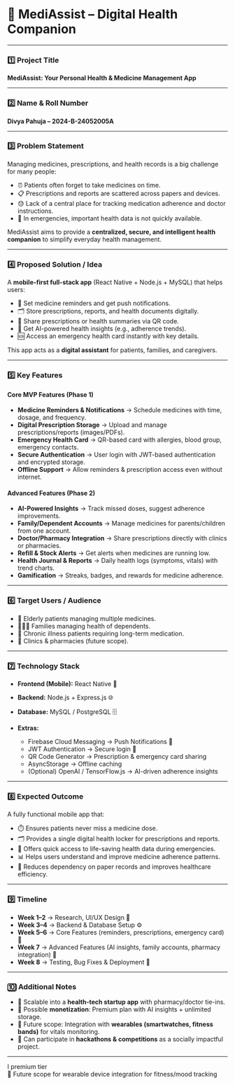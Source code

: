# 🏥 MediAssist – Digital Health Companion

---

### 1️⃣ Project Title

**MediAssist: Your Personal Health & Medicine Management App**

---

### 2️⃣ Name & Roll Number

**Divya Pahuja – 2024-B-24052005A**

---

### 3️⃣ Problem Statement

Managing medicines, prescriptions, and health records is a big challenge for many people:

* ⏰ Patients often forget to take medicines on time.
* 📋 Prescriptions and reports are scattered across papers and devices.
* 😓 Lack of a central place for tracking medication adherence and doctor instructions.
* 🚨 In emergencies, important health data is not quickly available.

MediAssist aims to provide a **centralized, secure, and intelligent health companion** to simplify everyday health management.

---

### 4️⃣ Proposed Solution / Idea

A **mobile-first full-stack app** (React Native + Node.js + MySQL) that helps users:

* 📲 Set medicine reminders and get push notifications.
* 🗂️ Store prescriptions, reports, and health documents digitally.
* 📡 Share prescriptions or health summaries via QR code.
* 🧠 Get AI-powered health insights (e.g., adherence trends).
* 🆘 Access an emergency health card instantly with key details.

This app acts as a **digital assistant** for patients, families, and caregivers.

---

### 5️⃣ Key Features

#### Core MVP Features (Phase 1)

* **Medicine Reminders & Notifications** → Schedule medicines with time, dosage, and frequency.
* **Digital Prescription Storage** → Upload and manage prescriptions/reports (images/PDFs).
* **Emergency Health Card** → QR-based card with allergies, blood group, emergency contacts.
* **Secure Authentication** → User login with JWT-based authentication and encrypted storage.
* **Offline Support** → Allow reminders & prescription access even without internet.

#### Advanced Features (Phase 2)

* **AI-Powered Insights** → Track missed doses, suggest adherence improvements.
* **Family/Dependent Accounts** → Manage medicines for parents/children from one account.
* **Doctor/Pharmacy Integration** → Share prescriptions directly with clinics or pharmacies.
* **Refill & Stock Alerts** → Get alerts when medicines are running low.
* **Health Journal & Reports** → Daily health logs (symptoms, vitals) with trend charts.
* **Gamification** → Streaks, badges, and rewards for medicine adherence.

---

### 6️⃣ Target Users / Audience

* 👵 Elderly patients managing multiple medicines.
* 👨‍👩‍👧 Families managing health of dependents.
* 💊 Chronic illness patients requiring long-term medication.
* 🏥 Clinics & pharmacies (future scope).

---

### 7️⃣ Technology Stack

* **Frontend (Mobile):** React Native 📱
* **Backend:** Node.js + Express.js 🌐
* **Database:** MySQL / PostgreSQL 🗄️
* **Extras:**

  * Firebase Cloud Messaging → Push Notifications 🔔
  * JWT Authentication → Secure login 🔐
  * QR Code Generator → Prescription & emergency card sharing
  * AsyncStorage → Offline caching
  * (Optional) OpenAI / TensorFlow\.js → AI-driven adherence insights

---

### 8️⃣ Expected Outcome

A fully functional mobile app that:

* ⏱️ Ensures patients never miss a medicine dose.
* 🗂️ Provides a single digital health locker for prescriptions and reports.
* 🚨 Offers quick access to life-saving health data during emergencies.
* 📊 Helps users understand and improve medicine adherence patterns.
* 🎯 Reduces dependency on paper records and improves healthcare efficiency.

---

### 9️⃣ Timeline

* **Week 1–2** → Research, UI/UX Design 🎨
* **Week 3–4** → Backend & Database Setup ⚙️
* **Week 5–6** → Core Features (reminders, prescriptions, emergency card) 📲
* **Week 7** → Advanced Features (AI insights, family accounts, pharmacy integration) 🤖
* **Week 8** → Testing, Bug Fixes & Deployment 🚀

---

### 🔟 Additional Notes

* 📌 Scalable into a **health-tech startup app** with pharmacy/doctor tie-ins.
* 📌 Possible **monetization**: Premium plan with AI insights + unlimited storage.
* 📌 Future scope: Integration with **wearables (smartwatches, fitness bands)** for vitals monitoring.
* 📌 Can participate in **hackathons & competitions** as a socially impactful project.

---
I premium tier  
📌 Future scope for wearable device integration for fitness/mood tracking  
